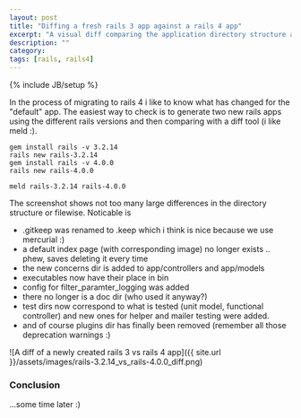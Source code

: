 ```yaml
---
layout: post
title: "Diffing a fresh rails 3 app against a rails 4 app"
excerpt: "A visual diff comparing the application directory structure and files created by 'rails new' for rails 3.2.14 and rails 4.0.0"
description: ""
category: 
tags: [rails, rails4]
---
```

{% include JB/setup %}

In the process of migrating to rails 4 i like to know what has changed
for the "default" app. The easiest way to check is to generate two new
rails apps using the different rails versions and then comparing with a
diff tool (i like meld :).

    gem install rails -v 3.2.14
    rails new rails-3.2.14
    gem install rails -v 4.0.0
    rails new rails-4.0.0

    meld rails-3.2.14 rails-4.0.0

The screenshot shows not too many large differences in the directory
structure or filewise. Noticable is

-   .gitkeep was renamed to .keep which i think is nice because we use
    mercurial :)
-   a default index page (with corresponding image) no longer exists ..
    phew, saves deleting it every time
-   the new concerns dir is added to app/controllers and app/models
-   executables now have their place in bin
-   config for filter_paramter_logging was added
-   there no longer is a doc dir (who used it anyway?)
-   test dirs now correspond to what is tested (unit  model, functional 
    controller) and new ones for helper and mailer testing were added.
-   and of course plugins dir has finally been removed (remember all
    those deprecation warnings :)

![A diff of a newly created rails 3 vs rails 4 app]({{ site.url }}/assets/images/rails-3.2.14_vs_rails-4.0.0_diff.png)


### Conclusion

...some time later :)
